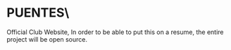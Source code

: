 # PUENTES\
Official Club Website, In order to be able to put this on a resume, the entire project will be open source.
